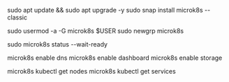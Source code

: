 
sudo apt update && sudo apt upgrade -y
sudo snap install microk8s --classic

sudo usermod -a -G microk8s $USER
sudo newgrp microk8s

sudo microk8s status --wait-ready


microk8s enable dns 
microk8s enable dashboard
microk8s enable storage

microk8s kubectl get nodes
microk8s kubectl get services
